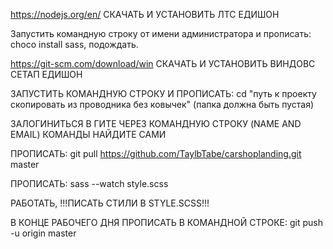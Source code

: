 https://nodejs.org/en/ СКАЧАТЬ И УСТАНОВИТЬ ЛТС ЕДИШОН

Запустить командную строку от имени администратора и прописать: choco install sass, подождать.

https://git-scm.com/download/win СКАЧАТЬ И УСТАНОВИТЬ ВИНДОВС СЕТАП ЕДИШОН

ЗАПУСТИТЬ КОМАНДНУЮ СТРОКУ И ПРОПИСАТЬ: cd "путь к проекту скопировать из проводника без ковычек"
(папка должна быть пустая)

ЗАЛОГИНИТЬСЯ В ГИТЕ ЧЕРЕЗ КОМАНДНУЮ СТРОКУ (NAME AND EMAIL) КОМАНДЫ НАЙДИТЕ САМИ

ПРОПИСАТЬ: git pull https://github.com/TaylbTabe/carshoplanding.git master

ПРОПИСАТЬ: sass --watch style.scss

РАБОТАТЬ, !!!ПИСАТЬ СТИЛИ В STYLE.SCSS!!!

В КОНЦЕ РАБОЧЕГО ДНЯ ПРОПИСАТЬ В КОМАНДНОЙ СТРОКЕ: git push -u origin master
